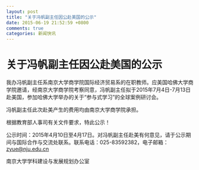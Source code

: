 ```yaml
---
layout: post
title: "关于冯帆副主任因公赴美国的公示"
date: 2015-06-19 21:52:59 +0800
comments: true
categories: 新闻快讯
---
```



关于冯帆副主任因公赴美国的公示
===

  我办冯帆副主任系南京大学商学院国际经济贸易系的在职教师。应美国哈佛大学商学院邀请，经南京大学商学院考察同意，冯帆副主任拟于2015年7月4日-7月13日赴美国，参加哈佛大学举办的关于“参与式学习”的全球案例研讨会。

  冯帆副主任此次赴美产生的费用均由南京大学商学院承担。

  根据教育部人事司有关文件要求，特此公示！

  公示时间：2015年4月10日至4月17日。对冯帆副主任赴美有何意见，请于公示期间与国际合作与交流处联系。联系电话：025-83592382，电子邮箱：[zyue@nju.edu.cn]()

南京大学学科建设与发展规划办公室


